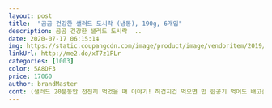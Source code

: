 ```yaml
---
layout: post 
title:  "곰곰 건강한 샐러드 도시락 (냉동), 190g, 6개입" 
description: 곰곰 건강한 샐러드 도시락  ..
date: 2020-07-17 06:15:14 
img: https://static.coupangcdn.com/image/product/image/vendoritem/2019/09/04/5302343324/d5ea4eb8-2c32-4601-aa82-e2034ce26fba.jpg 
linkUrl: http://me2.do/xT7z1PLr 
categories: [1003] 
color: 5A8DF3 
price: 17060 
author: brandMaster 
cont: (샐러드 20분동안 천천히 먹었을 때 이야기! 허겁지겁 먹으면 밥 한공기 먹어도 배고플 겁니당₍⁻ʚ⁻₎)<br/>+)다른 건 다 좋은데 냉동 아보카도는 맛없어요.<br/> 시판 냉동아보카도 먹어봤는데 그와도 차원이 다른 맛이에요.<br/> 고무인줄(́ɞ̀).<br/>.<br/> 덜익은 아보카도처럼 딱딱한데 맛은 고무맛ㅋㅋㅋ 연두색 고무찰흙맛이에요.<br/><br/>✔가격  하나에 3000원도 안되는데 가격대비 양은 푸짐쓰.<br/><br/>✔구성  닭찌랑 병아리콩, 그린빈, 완두, 당근, 옥수수, 브로콜리, 아보카도, 깨알후식 파인애플(물론 누가봐도 통조림 파인애플 2조각이지만ㅋㅋ) 등등이 들어있어요.<br/> 소올직히 점심 한끼로 먹기엔 턱없이 부족한 양이지만.<br/>.<br/> 아침이나 저녁 가볍게 먹는 한끼면 적당해요.<br/> 다이어트 중이다 하시는 분은 아침·저녁 중 한끼로 대체해도 될 거예요.<br/><br/>✔맛  전체적으로 드레싱이 (이미) 뿌려져있어요.<br/> 레몬드레싱인데 파인애플 국물도 섞였는지 묘하게 파인애플 맛도 납니다 ㅋㅋㅋ 새콤달콤해서 먹기에 불편함은 없었어요.<br/> 리뷰 보니 호불호가 크던데.<br/>.<br/> 평소에 자극적인 맛 많이 안 드시는 분들은 무난하게 드실 수 있을 거 같아요.<br/><br/>✔배송  로켓프레시는 싸랑입니다❤ 드라이아이스 두 팩 들어있어서 신선하게 배달됐어요! 뽁뽁이에도 감싸져있기 때문에 찌그러지거나 터진 것도 없어용.<br/><br/>✔유통기한  2020.<br/>08.<br/>07로 아주 넉넉함.<br/> 보관은 냉동으로 하세용.<br/> 해동 후 재냉동은 x<br/>✔재주문의사  있어요! 곰곰 시리즈 다른 도시락도 먹어보고 싶을 정도로요♡ 아보카도만 빼면.<br/>.<br/> 도시락에서 방출해주새오 아님 맛있게 만들어서 넣어줘요 !<br/>ㅅㅇ탕국도 먹어봤는데요 실패.<br/>.<br/><br/>개별 포장역시도 밀봉되어있어서 렌지만 있다면 갖고다닐수 있을만큼 포장되어있어요<br/>걷기운동 쉬지않고 1시간씩 하고 있어요.<br/><br/>곤약볶음밥도 먹으려고 주문해서 오늘 새벽배송 받았습니다.<br/><br/>그래도 야채와같이 섞어먹는데 양이 적어 배가 차지 않아서 그렇지  맛나게 먹었어요.<br/><br/>그이외는 정말 만족해요<br/>꾸준히 다이어트 중인데요.<br/><br/> 
---
```

 